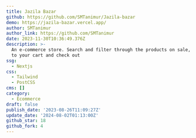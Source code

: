 ```yaml
---
title: Jazila Bazar
github: https://github.com/SMTanimur/Jazila-bazar
demo: https://jazila-bazar.vercel.app/
author: SMTanimur
author_link: https://github.com/SMTanimur
date: 2023-11-30T10:36:49.376Z
description: >-
  An e-commerce store. Search and filter through the products on sale, add them
  to your cart and check out
ssg:
  - Nextjs
css:
  - Tailwind
  - PostCSS
cms: []
category:
  - Ecommerce
draft: false
publish_date: '2023-08-26T11:09:27Z'
update_date: '2024-08-02T01:13:00Z'
github_star: 18
github_fork: 4
---
```

